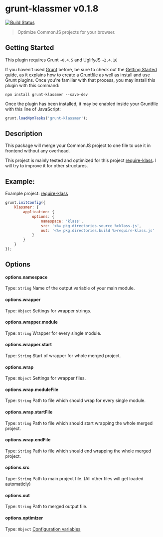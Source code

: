 # grunt-klassmer v0.1.8 
[![Build Status](https://travis-ci.org/ayecue/grunt-klassmer.png?branch=master)](https://travis-ci.org/ayecue/grunt-klassmer)

> Optimize CommonJS projects for your browser.


## Getting Started
This plugin requires Grunt `~0.4.5` and UglifyJS `~2.4.16`

If you haven't used [Grunt](http://gruntjs.com/) before, be sure to check out the [Getting Started](http://gruntjs.com/getting-started) guide, as it explains how to create a [Gruntfile](http://gruntjs.com/sample-gruntfile) as well as install and use Grunt plugins. Once you're familiar with that process, you may install this plugin with this command:

```shell
npm install grunt-klassmer --save-dev
```

Once the plugin has been installed, it may be enabled inside your Gruntfile with this line of JavaScript:

```js
grunt.loadNpmTasks('grunt-klassmer');
```

## Description

This package will merge your CommonJS project to one file to use it in frontend without any overhead.

This project is mainly tested and optimized for this project [require-klass](https://github.com/ayecue/require-klass). I will try to improve it for other structures. 


## Example:

Example project: [require-klass](https://github.com/ayecue/require-klass)

```js
grunt.initConfig({
    klassmer: {
        application: {
            options: {
                namespace: 'klass',
                src: '<%= pkg.directories.source %>klass.js',
                out: '<%= pkg.directories.build %>require-klass.js'
            }
        }
    }
});
```


## Options

#### options.namespace
Type: `String`
Name of the output variable of your main module.

#### options.wrapper
Type: `Object`
Settings for wrapper strings.

#### options.wrapper.module
Type: `String`
Wrapper for every single module.

#### options.wrapper.start
Type: `String`
Start of wrapper for whole merged project.

#### options.wrap
Type: `Object`
Settings for wrapper files.

#### options.wrap.moduleFile
Type: `String`
Path to file which should wrap for every single module.

#### options.wrap.startFile
Type: `String`
Path to file which should start wrapping the whole merged project.

#### options.wrap.endFile
Type: `String`
Path to file which should end wrapping the whole merged project.

#### options.src
Type: `String`
Path to main project file. (All other files will get loaded automaticly)

#### options.out
Type: `String`
Path to merged output file.

#### options.optimizer
Type: `Object`
[Configuration variables](http://lisperator.net/uglifyjs/codegen)
